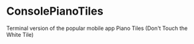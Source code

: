 ConsolePianoTiles
=================

Terminal version of the popular mobile app Piano Tiles (Don't Touch the White Tile)
